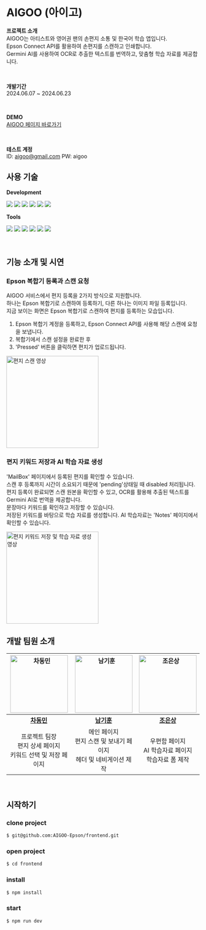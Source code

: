 # AIGOO (아이고)

**프로젝트 소개** <br/>
 AIGOO는 아티스트와 영어권 팬의 손편지 소통 및 한국어 학습 앱입니다. <br/>Epson Connect API를 활용하여 손편지를 스캔하고 인쇄합니다. <br/> Germini AI를 사용하여 OCR로 추출한 텍스트를 번역하고, 맞춤형 학습 자료를 제공합니다. <br/>
 
<br/>

**개발기간** <br/>
2024.06.07 ~ 2024.06.23 <br/>

<br/>

**DEMO** <br/>
[AIGOO 페이지 바로가기](https://www.aigoo.online/) <br/>

<br/>

**테스트 계정** <br/>
ID: aigoo@gmail.com PW: aigoo <br/>



## 사용 기술

**Development**

<p>
<img src="https://img.shields.io/badge/NEXT.js-000000?style=flat-square&logo=nextdotjs&logoColor=white" />
<img src="https://img.shields.io/badge/Axios-5A29E4?style=flat-square&logo=Axios&logoColor=white" />
<img src="https://img.shields.io/badge/TypeScript-3178C6?style=flat-square&logo=TypeScript&logoColor=white" />
<img src="https://img.shields.io/badge/Zustand-43B02A?style=flat-square&logo=Zustand&logoColor=white" />
<img src="https://img.shields.io/badge/TailwindCss-06B6D4?style=flat-square&logo=TailwindCss&logoColor=white" />
<img src="https://img.shields.io/badge/React Query-FF4154?style=flat-square&logo=reactquery&logoColor=white" />
<br />
</p>

**Tools**

<p>
<img src="https://img.shields.io/badge/NPM-CB3837?style=flat-square&logo=npm&logoColor=white"/>
<img src="https://img.shields.io/badge/Vercel-000000?style=flat-square&logo=Vercel&logoColor=white" />
<img src="https://img.shields.io/badge/VSCode-007ACC?style=flat-square&logo=Visual Studio Code&logoColor=white"/>
<img src="https://img.shields.io/badge/Git-F05032?style=flat-square&logo=git&logoColor=white"/>
<img src="https://img.shields.io/badge/Discord-5865F2?style=flat-square&logo=discord&logoColor=white" />
<img src="https://img.shields.io/badge/Figma-F24E1E?style=flat-square&logo=figma&logoColor=white" />
</p>

<br/>

## 기능 소개 및 시연

### Epson 복합기 등록과 스캔 요청
AIGOO 서비스에서 편지 등록을 2가지 방식으로 지원합니다. <br/>
하나는 Epson 복합기로 스캔하여 등록하기, 다른 하나는 이미지 파일 등록입니다.<br/>
지금 보이는 화면은 Epson 복합기로 스캔하여 편지를 등록하는 모습입니다. <br/>
1. Epson 복합기 계정을 등록하고, Epson Connect API를 사용해 해당 스캔에 요청을 보냅니다.
2. 복합기에서 스캔 설정을 완료한 후
3. 'Pressed' 버튼을 클릭하면 편지가 업로드됩니다. 
<img src="https://github.com/AIGOO-Epson/frontend/assets/128155681/a5b1645e-6ed4-4635-859f-766c2d0722cf" alt="편지 스캔 영상" width="240">


<br/>

### 편지 키워드 저장과 AI 학습 자료 생성
'MailBox' 페이지에서 등록된 편지를 확인할 수 있습니다. <br/>
스캔 후 등록까지 시간이 소요되기 때문에 'pending'상태일 때 disabled 처리됩니다. <br/>
편지 등록이 완료되면 스캔 원본을 확인할 수 있고, OCR를 활용해 추출된 텍스트를 Germini AI로 번역을 제공합니다. <br/>
문장마다 키워드를 확인하고 저장할 수 있습니다. <br/>
저장된 키워드를 바탕으로 학습 자료를 생성합니다. AI 학습자료는 'Notes' 페이지에서 확인할 수 있습니다. <br/>


<img src="https://github.com/AIGOO-Epson/frontend/assets/128155681/9ec593ea-f0ee-42ae-95e2-d5c10929548c" alt="편지 키워드 저장 및 학습 자료 생성 영상" width="240">

<br/>

## 개발 팀원 소개

|<a href="https://github.com/cdm1263"><img src="https://avatars.githubusercontent.com/u/122417731?v=4" width=150px alt="차동민" />|<a href="https://github.com/BearHumanS"><img src="https://avatars.githubusercontent.com/u/115094069?v=4" width=150px alt="남기훈" />|<a href="https://github.com/ChoEun-Sang"><img src="https://avatars.githubusercontent.com/u/128155681?v=4" width=150px alt="조은상" />|
|:---------------------------------------------------------------------------------------------------------------------------------:|:---------------------------------------------------------------------------------------------------------------------------------:|:---------------------------------------------------------------------------------------------------------------------------------:|
|                                             **[차동민](https://github.com/cdm1263)**                                             |                                             **[남기훈](https://github.com/BearHumanS)**                                             |                                             **[조은상](https://github.com/ChoEun-Sang)**                                             |
|프로젝트 팀장 <br/> 편지 상세 페이지 <br/> 키워드 선택 및 저장 페이지| 메인 페이지 <br/> 편지 스캔 및 보내기 페이지 <br/> 헤더 및 네비게이션 제작| 우편함 페이지 <br/> AI 학습자료 페이지 <br/> 학습자료 폼 제작|
<br/>

## 시작하기

### clone project
```bash
$ git@github.com:AIGOO-Epson/frontend.git
```
### open project
```bash
$ cd frontend
```
### install
```bash
$ npm install
```
### start
```bash
$ npm run dev
```
<br />
